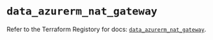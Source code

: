 # `data_azurerm_nat_gateway`

Refer to the Terraform Registory for docs: [`data_azurerm_nat_gateway`](https://registry.terraform.io/providers/hashicorp/azurerm/3.64.0/docs/data-sources/nat_gateway).

